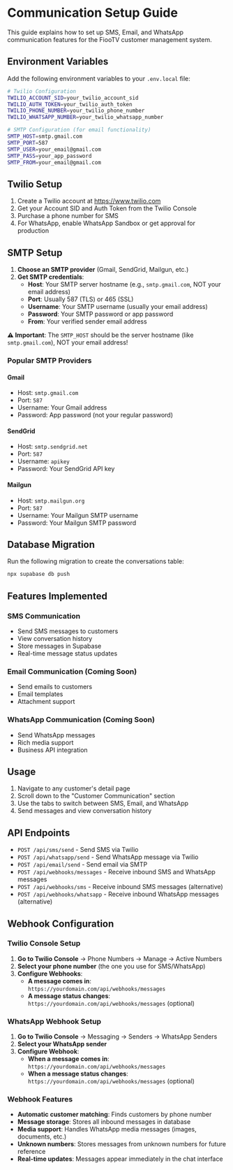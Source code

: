 # Communication Setup Guide

This guide explains how to set up SMS, Email, and WhatsApp communication features for the FiooTV customer management system.

## Environment Variables

Add the following environment variables to your `.env.local` file:

```bash
# Twilio Configuration
TWILIO_ACCOUNT_SID=your_twilio_account_sid
TWILIO_AUTH_TOKEN=your_twilio_auth_token
TWILIO_PHONE_NUMBER=your_twilio_phone_number
TWILIO_WHATSAPP_NUMBER=your_twilio_whatsapp_number

# SMTP Configuration (for email functionality)
SMTP_HOST=smtp.gmail.com
SMTP_PORT=587
SMTP_USER=your_email@gmail.com
SMTP_PASS=your_app_password
SMTP_FROM=your_email@gmail.com
```

## Twilio Setup

1. Create a Twilio account at https://www.twilio.com
2. Get your Account SID and Auth Token from the Twilio Console
3. Purchase a phone number for SMS
4. For WhatsApp, enable WhatsApp Sandbox or get approval for production

## SMTP Setup

1. **Choose an SMTP provider** (Gmail, SendGrid, Mailgun, etc.)
2. **Get SMTP credentials**:
   - **Host**: Your SMTP server hostname (e.g., `smtp.gmail.com`, NOT your email address)
   - **Port**: Usually 587 (TLS) or 465 (SSL)
   - **Username**: Your SMTP username (usually your email address)
   - **Password**: Your SMTP password or app password
   - **From**: Your verified sender email address

**⚠️ Important**: The `SMTP_HOST` should be the server hostname (like `smtp.gmail.com`), NOT your email address!

### Popular SMTP Providers

#### Gmail
- Host: `smtp.gmail.com`
- Port: `587`
- Username: Your Gmail address
- Password: App password (not your regular password)

#### SendGrid
- Host: `smtp.sendgrid.net`
- Port: `587`
- Username: `apikey`
- Password: Your SendGrid API key

#### Mailgun
- Host: `smtp.mailgun.org`
- Port: `587`
- Username: Your Mailgun SMTP username
- Password: Your Mailgun SMTP password

## Database Migration

Run the following migration to create the conversations table:

```bash
npx supabase db push
```

## Features Implemented

### SMS Communication
- Send SMS messages to customers
- View conversation history
- Store messages in Supabase
- Real-time message status updates

### Email Communication (Coming Soon)
- Send emails to customers
- Email templates
- Attachment support

### WhatsApp Communication (Coming Soon)
- Send WhatsApp messages
- Rich media support
- Business API integration

## Usage

1. Navigate to any customer's detail page
2. Scroll down to the "Customer Communication" section
3. Use the tabs to switch between SMS, Email, and WhatsApp
4. Send messages and view conversation history

## API Endpoints

- `POST /api/sms/send` - Send SMS via Twilio
- `POST /api/whatsapp/send` - Send WhatsApp message via Twilio
- `POST /api/email/send` - Send email via SMTP
- `POST /api/webhooks/messages` - Receive inbound SMS and WhatsApp messages
- `POST /api/webhooks/sms` - Receive inbound SMS messages (alternative)
- `POST /api/webhooks/whatsapp` - Receive inbound WhatsApp messages (alternative)

## Webhook Configuration

### Twilio Console Setup

1. **Go to Twilio Console** → Phone Numbers → Manage → Active Numbers
2. **Select your phone number** (the one you use for SMS/WhatsApp)
3. **Configure Webhooks**:
   - **A message comes in**: `https://yourdomain.com/api/webhooks/messages`
   - **A message status changes**: `https://yourdomain.com/api/webhooks/messages` (optional)

### WhatsApp Webhook Setup

1. **Go to Twilio Console** → Messaging → Senders → WhatsApp Senders
2. **Select your WhatsApp sender**
3. **Configure Webhook**:
   - **When a message comes in**: `https://yourdomain.com/api/webhooks/messages`
   - **When a message status changes**: `https://yourdomain.com/api/webhooks/messages` (optional)

### Webhook Features

- **Automatic customer matching**: Finds customers by phone number
- **Message storage**: Stores all inbound messages in database
- **Media support**: Handles WhatsApp media messages (images, documents, etc.)
- **Unknown numbers**: Stores messages from unknown numbers for future reference
- **Real-time updates**: Messages appear immediately in the chat interface
